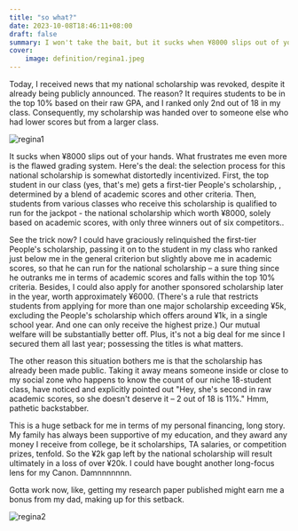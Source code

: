 ```yaml
---
title: "so what?"
date: 2023-10-08T18:46:11+08:00
draft: false
summary: I won't take the bait, but it sucks when ¥8000 slips out of your hands nevertheless. Here's the story.
cover:
    image: definition/regina1.jpeg
---
```


Today, I received news that my national scholarship was revoked, despite it already being publicly announced. The reason? It requires students to be in the top 10% based on their raw GPA, and I ranked only 2nd out of 18 in my class. Consequently, my scholarship was handed over to someone else who had lower scores but from a larger class.

![regina1](/definition/regina1.jpeg)

It sucks when ¥8000 slips out of your hands. What frustrates me even more is the flawed grading system. Here's the deal: the selection process for this national scholarship is somewhat distortedly incentivized. First, the top student in our class (yes, that's me) gets a first-tier People's scholarship, , determined by a blend of academic scores and other criteria. Then, students from various classes who receive this scholarship is qualified to run for the jackpot - the national scholarship which worth ¥8000, solely based on academic scores, with only three winners out of six competitors..

See the trick now? I could have graciously relinquished the first-tier People's scholarship, passing it on to the student in my class who ranked just below me in the general criterion but slightly above me in academic scores, so that he can run for the national scholarship – a sure thing since he outranks me in terms of academic scores and falls within the top 10% criteria. Besides, I could also apply for another sponsored scholarship later in the year, worth approximately ¥6000. (There's a rule that restricts students from applying for more than one major scholarship exceeding ¥5k, excluding the People's scholarship which offers around ¥1k, in a single school year. And one can only receive the highest prize.) Our mutual welfare will be substantially better off. Plus, it's not a big deal for me since I secured them all last year; possessing the titles is what matters.

The other reason this situation bothers me is that the scholarship has already been made public. Taking it away means someone inside or close to my social zone who happens to know the count of our niche 18-student class, have noticed and explicitly pointed out "Hey, she's second in raw academic scores, so she doesn't deserve it – 2 out of 18 is 11%." Hmm, pathetic backstabber.

This is a huge setback for me in terms of my personal financing, long story. My family has always been supportive of my education, and they award any money I receive from college, be it scholarships, TA salaries, or competition prizes, tenfold. So the ¥2k gap left by the national scholarship will result ultimately in a loss of over ¥20k. I could have bought another long-focus lens for my Canon. Damnnnnnnn.

Gotta work now, like, getting my research paper published might earn me a bonus from my dad, making up for this setback.

![regina2](/definition/regina2.jpeg)

